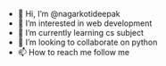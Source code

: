 - 👋 Hi, I’m @nagarkotideepak
- 👀 I’m interested in web development  
- 🌱 I’m currently learning cs subject
- 💞️ I’m looking to collaborate on python
- 📫 How to reach me follow me

<!---
nagarkotideepak/nagarkotideepak is a ✨ special ✨ repository because its `README.md` (this file) appears on your GitHub profile.
You can click the Preview link to take a look at your changes.
--->
